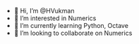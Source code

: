 - 👋 Hi, I’m @HVukman
- 👀 I’m interested in Numerics
- 🌱 I’m currently learning Python, Octave
- 💞️ I’m looking to collaborate on Numerics


<!---
HVukman/HVukman is a ✨ special ✨ repository because its `README.md` (this file) appears on your GitHub profile.
You can click the Preview link to take a look at your changes.
--->
